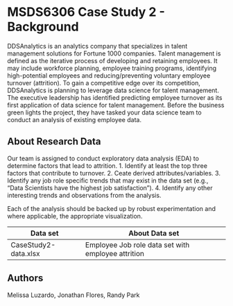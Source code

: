 # MSDS6306 Case Study 2 - Background

DDSAnalytics is an analytics company that specializes in talent management solutions for Fortune 1000 companies. Talent management is defined as the iterative process of developing and retaining employees. It may include workforce planning, employee training programs, identifying high-potential employees and reducing/preventing voluntary employee turnover (attrition). To gain a competitive edge over its competition, DDSAnalytics is planning to leverage data science for talent management. The executive leadership has identified predicting employee turnover as its first application of data science for talent management. Before the business green lights the project, they have tasked your data science team to conduct an analysis of existing employee data.


## About Research Data

Our team is assigned to conduct exploratory data analysis (EDA) to determine factors that lead to attrition. 
    1. Identify at least the top three factors that contribute to turnover.
    2. Ceate derived attributes/variables.
    3. Identify any job role specific trends that may exist in the data set (e.g., “Data Scientists have the highest job satisfaction”). 
    4. Identify any other interesting trends and observations from the analysis. 
    
Each of the analysis should be backed up by robust experimentation and where applicable, the appropriate visualization. 

Data set                     | About Data set 
--------------------------- | ---------------
CaseStudy2-data.xlsx        | Employee Job role data set with employee attrition 

## Authors

Melissa Luzardo, Jonathan Flores, Randy Park